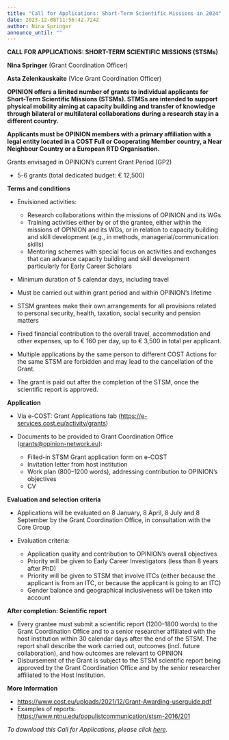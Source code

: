 ```yaml
---
title: "Call for Applications: Short-Term Scientific Missions in 2024"
date: 2023-12-08T11:56:42.724Z
author: Nina Springer
announce_until: ""
---
```

**CALL FOR APPLICATIONS: SHORT-TERM SCIENTIFIC MISSIONS (STSMs)**

**Nina Springer** (Grant Coordination Officer)

**Asta Zelenkauskaite** (Vice Grant Coordination Officer)

**OPINION offers a limited number of grants to individual applicants for Short-Term Scientific Missions (STSMs). STMSs are intended to support physical mobility aiming at capacity building and transfer of knowledge through bilateral or multilateral collaborations during a research stay in a different country.**

**Applicants must be OPINION members with a primary affiliation with a legal entity located in a COST Full or Cooperating Member country, a Near Neighbour Country or a European RTD Organisation.**

Grants envisaged in OPINION’s current Grant Period (GP2)

* 5-6 grants (total dedicated budget: € 12,500)

**Terms and conditions**

* Envisioned activities:

  * Research collaborations within the missions of OPINION and its WGs
  * Training activities either by or of the grantee, either within the missions of OPINION and its WGs, or in relation to capacity building and skill development (e.g., in methods, managerial/communication skills)
  * Mentoring schemes with special focus on activities and exchanges that can advance capacity building and skill development particularly for Early Career Scholars
* Minimum duration of 5 calendar days, including travel
* Must be carried out within grant period and within OPINION’s lifetime
* STSM grantees make their own arrangements for all provisions related to personal security, health, taxation, social security and pension matters
* Fixed financial contribution to the overall travel, accommodation and other expenses, up to € 160 per day, up to € 3,500 in total per applicant.
* Multiple applications by the same person to different COST Actions for the same STSM are forbidden and may lead to the cancellation of the Grant.
* The grant is paid out after the completion of the STSM, once the scientific report is approved.

**Application**

* Via e-COST: Grant Applications tab (<https://e-services.cost.eu/activity/grants>)
* Documents to be provided to Grant Coordination Office ([grants@opinion-network.eu](mailto:grants@opinion-network.eu)):

  * Filled-in STSM Grant application form on e-COST
  * Invitation letter from host institution
  * Work plan (800–1200 words), addressing contribution to OPINION’s objectives
  * CV

**Evaluation and selection criteria**

* Applications will be evaluated on 8 January, 8 April, 8 July and 8 September by the Grant Coordination Office, in consultation with the Core Group
* Evaluation criteria:

  * Application quality and contribution to OPINION’s overall objectives
  * Priority will be given to Early Career Investigators (less than 8 years after PhD)
  * Priority will be given to STSM that involve ITCs (either because the applicant is from an ITC, or because the applicant is going to an ITC)
  * Gender balance and geographical inclusiveness will be taken into account

**After completion: Scientific report**

* Every grantee must submit a scientific report (1200–1800 words) to the Grant Coordination Office and to a senior researcher affiliated with the host institution within 30 calendar days after the end of the STSM. The report shall describe the work carried out, outcomes (incl. future collaboration), and how outcomes are relevant to OPINION
* Disbursement of the Grant is subject to the STSM scientific report being approved by the Grant Coordination Office and by the senior researcher affiliated to the Host Institution.

**More Information**

* <https://www.cost.eu/uploads/2021/12/Grant-Awarding-userguide.pdf>
* Examples of reports: <https://www.ntnu.edu/populistcommunication/stsm-2016/201>

*To download this Call for Applications, please click [here](https://www.opinion-network.eu/img/).*